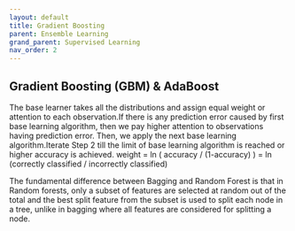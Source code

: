 ```yaml
---
layout: default
title: Gradient Boosting
parent: Ensemble Learning
grand_parent: Supervised Learning
nav_order: 2
---
```




## Gradient Boosting (GBM) & AdaBoost

The base learner takes all the distributions and assign equal weight or attention to each observation.If there is any prediction error caused by first base learning algorithm, then we pay higher attention to observations having prediction error. Then, we apply the next base learning algorithm.Iterate Step 2 till the limit of base learning algorithm is reached or higher accuracy is achieved.
weight = ln ( accuracy / (1-accuracy) ) = ln (correctly classified / incorrectly classified)

The fundamental difference between Bagging and Random Forest is that in Random forests, only a subset of features are selected at random out of the total and the best split feature from the subset is used to split each node in a tree, unlike in bagging where all features are considered for splitting a node.